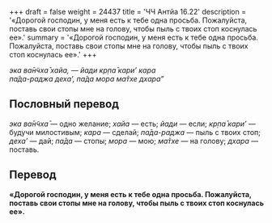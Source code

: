 +++
draft = false
weight = 24437
title = 'ЧЧ Антйа 16.22'
description = '«Дорогой господин, у меня есть к тебе одна просьба. Пожалуйста, поставь свои стопы мне на голову, чтобы пыль с твоих стоп коснулась ее».'
summary = '«Дорогой господин, у меня есть к тебе одна просьба. Пожалуйста, поставь свои стопы мне на голову, чтобы пыль с твоих стоп коснулась ее».'
+++

_эка ва̄н̃чха̄ хайа, — йади кр̣па̄ кари’ кара  
па̄да-раджа деха’, па̄да мора ма̄тхе дхара”_

## Пословный перевод

_эка_ _ва̄н̃чха̄_ — одно желание; _хайа_ — есть; _йади_ — если; _кр̣па̄_ _кари’_ — будучи милостивым; _кара_ — сделай; _па̄да_\-_раджа_ — пыль с твоих стоп; _деха’_ — дай; _па̄да_ — стопы; _мора_ — мою; _ма̄тхе_ — на голову; _дхара_ — поставь.

## Перевод

**«Дорогой господин, у меня есть к тебе одна просьба. Пожалуйста, поставь свои стопы мне на голову, чтобы пыль с твоих стоп коснулась ее».**
